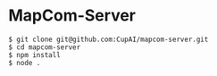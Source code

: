 # MapCom-Server

```
$ git clone git@github.com:CupAI/mapcom-server.git
$ cd mapcom-server
$ npm install
$ node .
```